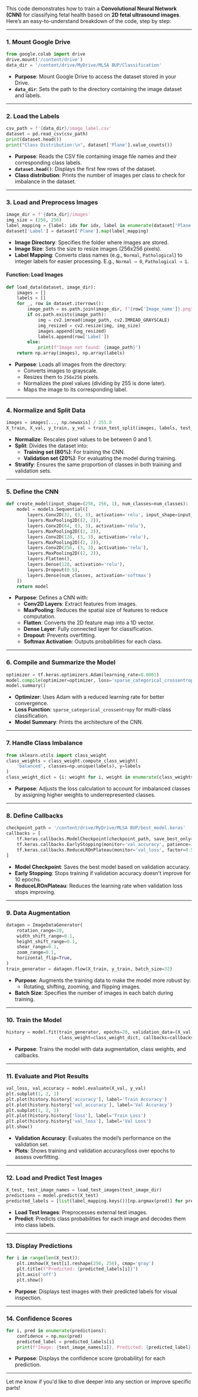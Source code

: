 This code demonstrates how to train a **Convolutional Neural Network (CNN)** for classifying fetal health based on **2D fetal ultrasound images**. Here’s an easy-to-understand breakdown of the code, step by step:

---

### **1. Mount Google Drive**
```python
from google.colab import drive
drive.mount('/content/drive')
data_dir = '/content/drive/MyDrive/MLSA BUP/Classification'
```
- **Purpose**: Mount Google Drive to access the dataset stored in your Drive.
- **`data_dir`**: Sets the path to the directory containing the image dataset and labels.

---

### **2. Load the Labels**
```python
csv_path = f'{data_dir}/image_label.csv'
dataset = pd.read_csv(csv_path)
print(dataset.head())
print("Class Distribution:\n", dataset['Plane'].value_counts())
```
- **Purpose**: Reads the CSV file containing image file names and their corresponding class labels.
- **`dataset.head()`**: Displays the first few rows of the dataset.
- **Class distribution**: Prints the number of images per class to check for imbalance in the dataset.

---

### **3. Load and Preprocess Images**
```python
image_dir = f'{data_dir}/images'
img_size = (256, 256)
label_mapping = {label: idx for idx, label in enumerate(dataset['Plane'].unique())}
dataset['Label'] = dataset['Plane'].map(label_mapping)
```
- **Image Directory**: Specifies the folder where images are stored.
- **Image Size**: Sets the size to resize images (256x256 pixels).
- **Label Mapping**: Converts class names (e.g., `Normal`, `Pathological`) to integer labels for easier processing. E.g., `Normal → 0`, `Pathological → 1`.

#### Function: Load Images
```python
def load_data(dataset, image_dir):
    images = []
    labels = []
    for _, row in dataset.iterrows():
        image_path = os.path.join(image_dir, f"{row['Image_name']}.png")
        if os.path.exists(image_path):
            img = cv2.imread(image_path, cv2.IMREAD_GRAYSCALE)
            img_resized = cv2.resize(img, img_size)
            images.append(img_resized)
            labels.append(row['Label'])
        else:
            print(f"Image not found: {image_path}")
    return np.array(images), np.array(labels)
```
- **Purpose**: Loads all images from the directory:
  - Converts images to grayscale.
  - Resizes them to `256x256` pixels.
  - Normalizes the pixel values (dividing by 255 is done later).
  - Maps the image to its corresponding label.

---

### **4. Normalize and Split Data**
```python
images = images[..., np.newaxis] / 255.0
X_train, X_val, y_train, y_val = train_test_split(images, labels, test_size=0.2, random_state=42, stratify=labels)
```
- **Normalize**: Rescales pixel values to be between 0 and 1.
- **Split**: Divides the dataset into:
  - **Training set (80%)**: For training the CNN.
  - **Validation set (20%)**: For evaluating the model during training.
- **Stratify**: Ensures the same proportion of classes in both training and validation sets.

---

### **5. Define the CNN**
```python
def create_model(input_shape=(256, 256, 1), num_classes=num_classes):
    model = models.Sequential([
        layers.Conv2D(32, (3, 3), activation='relu', input_shape=input_shape),
        layers.MaxPooling2D((2, 2)),
        layers.Conv2D(64, (3, 3), activation='relu'),
        layers.MaxPooling2D((2, 2)),
        layers.Conv2D(128, (3, 3), activation='relu'),
        layers.MaxPooling2D((2, 2)),
        layers.Conv2D(256, (3, 3), activation='relu'),
        layers.MaxPooling2D((2, 2)),
        layers.Flatten(),
        layers.Dense(128, activation='relu'),
        layers.Dropout(0.5),
        layers.Dense(num_classes, activation='softmax')
    ])
    return model
```
- **Purpose**: Defines a CNN with:
  - **Conv2D Layers**: Extract features from images.
  - **MaxPooling**: Reduces the spatial size of features to reduce computation.
  - **Flatten**: Converts the 2D feature map into a 1D vector.
  - **Dense Layer**: Fully connected layer for classification.
  - **Dropout**: Prevents overfitting.
  - **Softmax Activation**: Outputs probabilities for each class.

---

### **6. Compile and Summarize the Model**
```python
optimizer = tf.keras.optimizers.Adam(learning_rate=0.0001)
model.compile(optimizer=optimizer, loss='sparse_categorical_crossentropy', metrics=['accuracy'])
model.summary()
```
- **Optimizer**: Uses Adam with a reduced learning rate for better convergence.
- **Loss Function**: `sparse_categorical_crossentropy` for multi-class classification.
- **Model Summary**: Prints the architecture of the CNN.

---

### **7. Handle Class Imbalance**
```python
from sklearn.utils import class_weight
class_weights = class_weight.compute_class_weight(
    'balanced', classes=np.unique(labels), y=labels
)
class_weight_dict = {i: weight for i, weight in enumerate(class_weights)}
```
- **Purpose**: Adjusts the loss calculation to account for imbalanced classes by assigning higher weights to underrepresented classes.

---

### **8. Define Callbacks**
```python
checkpoint_path = '/content/drive/MyDrive/MLSA BUP/best_model.keras'
callbacks = [
    tf.keras.callbacks.ModelCheckpoint(checkpoint_path, save_best_only=True, monitor='val_accuracy', mode='max'),
    tf.keras.callbacks.EarlyStopping(monitor='val_accuracy', patience=10, restore_best_weights=True),
    tf.keras.callbacks.ReduceLROnPlateau(monitor='val_loss', factor=0.5, patience=5, min_lr=1e-6)
]
```
- **Model Checkpoint**: Saves the best model based on validation accuracy.
- **Early Stopping**: Stops training if validation accuracy doesn't improve for 10 epochs.
- **ReduceLROnPlateau**: Reduces the learning rate when validation loss stops improving.

---

### **9. Data Augmentation**
```python
datagen = ImageDataGenerator(
    rotation_range=20,
    width_shift_range=0.1,
    height_shift_range=0.1,
    shear_range=0.1,
    zoom_range=0.1,
    horizontal_flip=True,
)
train_generator = datagen.flow(X_train, y_train, batch_size=32)
```
- **Purpose**: Augments the training data to make the model more robust by:
  - Rotating, shifting, zooming, and flipping images.
- **Batch Size**: Specifies the number of images in each batch during training.

---

### **10. Train the Model**
```python
history = model.fit(train_generator, epochs=20, validation_data=(X_val, y_val),
                    class_weight=class_weight_dict, callbacks=callbacks)
```
- **Purpose**: Trains the model with data augmentation, class weights, and callbacks.

---

### **11. Evaluate and Plot Results**
```python
val_loss, val_accuracy = model.evaluate(X_val, y_val)
plt.subplot(1, 2, 1)
plt.plot(history.history['accuracy'], label='Train Accuracy')
plt.plot(history.history['val_accuracy'], label='Val Accuracy')
plt.subplot(1, 2, 2)
plt.plot(history.history['loss'], label='Train Loss')
plt.plot(history.history['val_loss'], label='Val Loss')
plt.show()
```
- **Validation Accuracy**: Evaluates the model’s performance on the validation set.
- **Plots**: Shows training and validation accuracy/loss over epochs to assess overfitting.

---

### **12. Load and Predict Test Images**
```python
X_test, test_image_names = load_test_images(test_image_dir)
predictions = model.predict(X_test)
predicted_labels = [list(label_mapping.keys())[np.argmax(pred)] for pred in predictions]
```
- **Load Test Images**: Preprocesses external test images.
- **Predict**: Predicts class probabilities for each image and decodes them into class labels.

---

### **13. Display Predictions**
```python
for i in range(len(X_test)):
    plt.imshow(X_test[i].reshape(256, 256), cmap='gray')
    plt.title(f"Predicted: {predicted_labels[i]}")
    plt.axis('off')
    plt.show()
```
- **Purpose**: Displays test images with their predicted labels for visual inspection.

---

### **14. Confidence Scores**
```python
for i, pred in enumerate(predictions):
    confidence = np.max(pred)
    predicted_label = predicted_labels[i]
    print(f"Image: {test_image_names[i]}, Predicted: {predicted_label}, Confidence: {confidence:.2f}")
```
- **Purpose**: Displays the confidence score (probability) for each prediction.

---

Let me know if you'd like to dive deeper into any section or improve specific parts!
